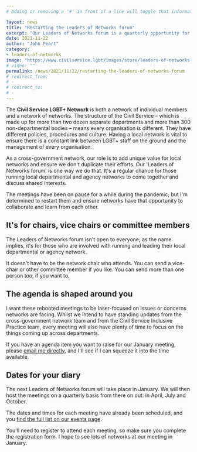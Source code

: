 ```yaml
---
# Adding or removing a '#' in front of a line will toggle that information off and on from being processed. 

layout: news
title: "Restarting the Leaders of Networks forum"
excerpt: "Our Leaders of Networks forum is a quarterly opportunity for those leading departmental and agency networks to discuss issues across the Civil Service affecting LGBT+ staff."
date: 2021-11-22
author: "John Peart"
category:
- leaders-of-networks
image: "https://www.civilservice.lgbt/images/store/leaders-of-networks-forum/leaders-of-networks-forum-logo.png"
# video: ""
permalink: /news/2021/11/22/restarting-the-leaders-of-networks-forum
# redirect_from: 
# - 
# redirect_to: 
# - 
---
```


The **Civil Service LGBT+ Network** is both a network of individual members and a network of networks. The structure of the Civil Service – which is made up for more than two dozen separate departments and more than 300 non-departmental bodies – means every organisation is different. They have different policies, procedures and culture. Having a local network is vital to ensure there is a constant link between LGBT+ staff on the ground and the management of every organisation.

As a cross-government network, our role is to add unique value for local networks and ensure we don't duplicate their efforts. Our 'Leaders of Networks forum' is one way we do that. It's a regular chance for those running local departmental and agency networks to come together and discuss shared interests.

The meetings have been on pause for a while during the pandemic; but I'm determined to restart them and ensure networks have that opportunity to collaborate and learn from each other.

## It's for chairs, vice chairs or committee members

The Leaders of Networks forum isn't open to everyone; as the name implies, it's for those who are involved with running and leading their local departmental or agency network. 

It doesn't have to be the network chair who attends. You can send a vice-chair or other committee member if you like. You can send more than one person too, if you want to.

## The agenda is shaped around you

I want these rebooted meetings to be laser-focused on issues or concerns networks are facing. Whilst we intend to have standing updates from the cross-government network team and from the Civil Service Inclusive Practice team, every meeting will also have plenty of time to focus on the things coming up across departments.

If you have an agenda item you want to raise for our January meeting, please [email me directly](mailto:john.peart@civilservice.lgbt), and I'll see if I can squeeze it into the time available.

## Dates for your diary

The next Leaders of Networks forum will take place in January. We will then host the meetings on a quarterly basis from there on out: in April, July and October. 

The dates and times for each meeting have already been scheduled, and you [find the full list on our events page](/events). 

You'll need to register to attend each meeting, so make sure you complete the registration form. I hope to see lots of networks at our meeting in January.
